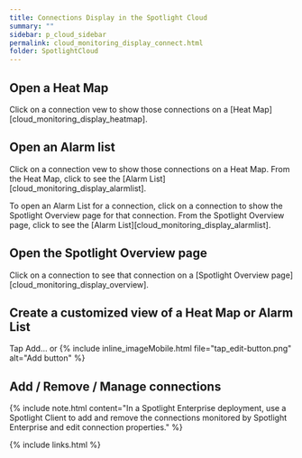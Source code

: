 ```yaml
---
title: Connections Display in the Spotlight Cloud
summary: ""
sidebar: p_cloud_sidebar
permalink: cloud_monitoring_display_connect.html
folder: SpotlightCloud
---
```



## Open a Heat Map

Click on a connection vew to show those connections on a [Heat Map][cloud_monitoring_display_heatmap].

## Open an Alarm list

Click on a connection vew to show those connections on a Heat Map. From the Heat Map, click to see the [Alarm List][cloud_monitoring_display_alarmlist].

To open an Alarm List for a connection, click on a connection to show the Spotlight Overview page for that connection. From the Spotlight Overview page, click to see the [Alarm List][cloud_monitoring_display_alarmlist].

## Open the Spotlight Overview page

Click on a connection to see that connection on a [Spotlight Overview page][cloud_monitoring_display_overview].

## Create a customized view of a Heat Map or Alarm List

Tap Add... or {% include inline_imageMobile.html file="tap_edit-button.png" alt="Add button" %}

## Add / Remove / Manage connections

{% include note.html content="In a Spotlight Enterprise deployment, use a Spotlight Client to add and remove the connections monitored by Spotlight Enterprise and edit connection properties." %}



{% include links.html %}
